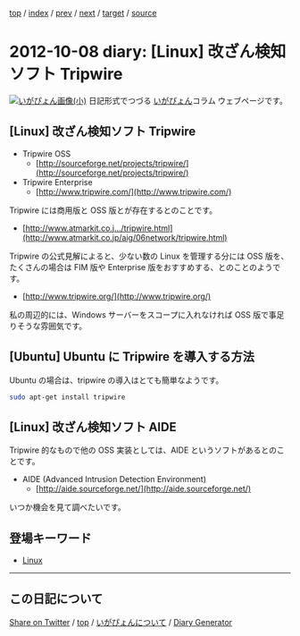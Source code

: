 [top](../index.html) 
 / [index](https://igapyon.github.io/diary/2012/index.html) 
 / [prev](https://igapyon.github.io/diary/2012/ig121007.html) 
 / [next](https://igapyon.github.io/diary/2012/ig121009.html) 
 / [target](https://igapyon.github.io/diary/2012/ig121008.html) 
 / [source](https://github.com/igapyon/diary/blob/gh-pages/2012/ig121008.html.src.md) 

2012-10-08 diary: [Linux] 改ざん検知ソフト Tripwire
=====================================================================================================
[![いがぴょん画像(小)](https://igapyon.github.io/diary/images/iga200306s.jpg "いがぴょん")](https://igapyon.github.io/diary/memo/memoigapyon.html) 日記形式でつづる [いがぴょん](https://igapyon.github.io/diary/memo/memoigapyon.html)コラム ウェブページです。

## [Linux] 改ざん検知ソフト Tripwire


* Tripwire OSS
  * [http://sourceforge.net/projects/tripwire/](http://sourceforge.net/projects/tripwire/)
* Tripwire Enterprise
  * [http://www.tripwire.com/](http://www.tripwire.com/)

Tripwire には商用版と OSS 版とが存在するとのことです。

* [http://www.atmarkit.co.j.../tripwire.html](http://www.atmarkit.co.jp/aig/06network/tripwire.html)

Tripwire の公式見解によると、少ない数の Linux を管理する分には OSS 版を、たくさんの場合は FIM 版や Enterprise 版をおすすめする、とのことのようです。

* [http://www.tripwire.org/](http://www.tripwire.org/)

私の周辺的には、Windows サーバーをスコープに入れなければ OSS 版で事足りそうな雰囲気です。


## [Ubuntu] Ubuntu に Tripwire を導入する方法

Ubuntu の場合は、tripwire の導入はとても簡単なようです。

```sh
sudo apt-get install tripwire
```



## [Linux] 改ざん検知ソフト AIDE

Tripwire 的なもので他の OSS 実装としては、AIDE というソフトがあるとのことです。

* AIDE (Advanced Intrusion Detection Environment)
  * [http://aide.sourceforge.net/](http://aide.sourceforge.net/)

いつか機会を見て調べたいです。


## 登場キーワード

* [Linux](../keyword/linux.html)

----------------------------------------------------------------------------------------------------

## この日記について

[Share on Twitter](https://twitter.com/intent/tweet?hashtags=igapyon%2Cdiary%2C%E3%81%84%E3%81%8C%E3%81%B4%E3%82%87%E3%82%93%2CLinux&text=%5BLinux%5D+%E6%94%B9%E3%81%96%E3%82%93%E6%A4%9C%E7%9F%A5%E3%82%BD%E3%83%95%E3%83%88+Tripwire&url=https%3A%2F%2Figapyon.github.io%2Fdiary%2F2012%2Fig121008.html) / [top](../index.html) / [いがぴょんについて](https://igapyon.github.io/diary/memo/memoigapyon.html) / [Diary Generator](https://github.com/igapyon/igapyonv3)
